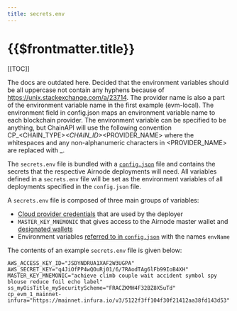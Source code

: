 ```yaml
---
title: secrets.env
---
```


# {{$frontmatter.title}}

<TocHeader />
[[TOC]]

<Todo>

The docs are outdated here. Decided that the environment variables should be all uppercase not contain any hyphens because of https://unix.stackexchange.com/a/23714. The provider name is also a part of the environment variable name in the first example (evm-local). The environment field in config.json maps an environment variable name to each blockchain provider. The environment variable can be specified to be anything, but ChainAPI will use the following convention CP_<CHAIN_TYPE>_<CHAIN_ID>_<PROVIDER_NAME> where the whitespaces and any non-alphanumeric characters in <PROVIDER_NAME> are replaced with _.

</Todo>

The `secrets.env` file is bundled with a [`config.json`](config-json.md) file and contains the secrets that the respective Airnode deployments will need.
All variables defined in a `secrets.env` file will be set as the environment variables of all deployments specified in the `config.json` file.

A `secrets.env` file is composed of three main groups of variables:
- [Cloud provider credentials](../../grp-providers/guides/provider/deploying-airnode.md#creating-cloud-credentials) that are used by the deployer
- `MASTER_KEY_MNEMONIC` that gives access to the Airnode master wallet and [designated wallets](../protocols/request-response/designated-wallet.md)
- Environment variables [referred to in `config.json`](config-json.md#environment) with the names `envName`

The contents of an example `secrets.env` file is given below:

```
AWS_ACCESS_KEY_ID="JSDYNDRUA1XAF2W3UGPA"
AWS_SECRET_KEY="q4JiOfPP4wQOuRj01/6/7RAodTAg6lFb99IoB4XH"
MASTER_KEY_MNEMONIC="achieve climb couple wait accident symbol spy blouse reduce foil echo label"
ss_myOisTitle_mySecurityScheme="FRACZKMH4F32BZ8X5uTd"
cp_evm_1_mainnet-infura="https://mainnet.infura.io/v3/5122f3ff104f30f21412aa38fd143d53"
```
